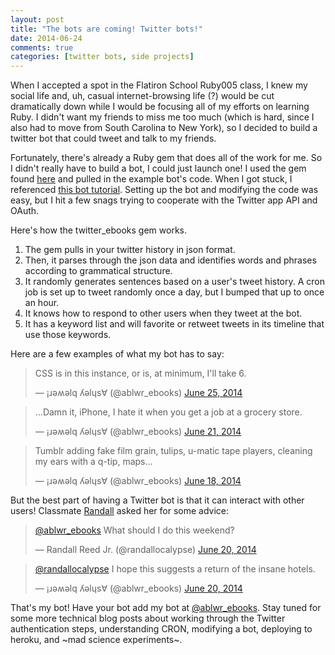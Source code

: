 ```yaml
---
layout: post
title: "The bots are coming! Twitter bots!"
date: 2014-06-24
comments: true
categories: [twitter bots, side projects]
---
```


When I accepted a spot in the Flatiron School Ruby005 class, I knew my social life and, uh, casual internet-browsing life (?) would be cut dramatically down while I would be focusing all of my efforts on learning Ruby. I didn't want my friends to miss me too much (which is hard, since I also had to move from South Carolina to New York), so I decided to build a twitter bot that could tweet and talk to my friends.

Fortunately, there's already a Ruby gem that does all of the work for me. So I didn't really have to build a bot, I could just launch one! I used the gem found [here](https://github.com/mispy/twitter_ebooks) and pulled in the example bot's code. When I got stuck, I referenced [this bot tutorial](https://github.com/ScaryEnderman/Twitter-Bots-Tutorial). Setting up the bot and modifying the code was easy, but I hit a few snags trying to cooperate with the Twitter app API and OAuth.

Here's how the twitter_ebooks gem works.

1. The gem pulls in your twitter history in json format. 
2. Then, it parses through the json data and identifies words and phrases according to grammatical structure. 
3. It randomly generates sentences based on a user's tweet history. A cron job is set up to tweet randomly once a day, but I bumped that up to once an hour.
4. It knows how to respond to other users when they tweet at the bot.
5. It has a keyword list and will favorite or retweet tweets in its timeline that use those keywords.

Here are a few examples of what my bot has to say:

<blockquote class="twitter-tweet" lang="en"><p>CSS is in this instance, or is, at minimum, I&#39;ll take 6.</p>&mdash; ¡ɹǝʍǝlq ʎǝlɥs∀ (@ablwr_ebooks) <a href="https://twitter.com/ablwr_ebooks/statuses/481632877323354112">June 25, 2014</a></blockquote>
<script async src="//platform.twitter.com/widgets.js" charset="utf-8"></script>

<blockquote class="twitter-tweet" lang="en"><p>...Damn it, iPhone, I hate it when you get a job at a grocery store.</p>&mdash; ¡ɹǝʍǝlq ʎǝlɥs∀ (@ablwr_ebooks) <a href="https://twitter.com/ablwr_ebooks/statuses/480258821844377600">June 21, 2014</a></blockquote>
<script async src="//platform.twitter.com/widgets.js" charset="utf-8"></script>

<blockquote class="twitter-tweet" lang="en"><p>Tumblr adding fake film grain, tulips, u-matic tape players, cleaning my ears with a q-tip, maps...</p>&mdash; ¡ɹǝʍǝlq ʎǝlɥs∀ (@ablwr_ebooks) <a href="https://twitter.com/ablwr_ebooks/statuses/479307552946421762">June 18, 2014</a></blockquote>
<script async src="//platform.twitter.com/widgets.js" charset="utf-8"></script>

But the best part of having a Twitter bot is that it can interact with other users! Classmate [Randall](http://randallreedjr.com/) asked her for some advice:
<blockquote class="twitter-tweet" lang="en"><p><a href="https://twitter.com/ablwr_ebooks">@ablwr_ebooks</a> What should I do this weekend?</p>&mdash; Randall Reed Jr. (@randallocalypse) <a href="https://twitter.com/randallocalypse/statuses/480034237391704064">June 20, 2014</a></blockquote>
<script async src="//platform.twitter.com/widgets.js" charset="utf-8"></script>
<blockquote class="twitter-tweet" data-partner="tweetdeck"><p><a href="https://twitter.com/randallocalypse">@randallocalypse</a> I hope this suggests a return of the insane hotels.</p>&mdash; ¡ɹǝʍǝlq ʎǝlɥs∀ (@ablwr_ebooks) <a href="https://twitter.com/ablwr_ebooks/statuses/480034319030026240">June 20, 2014</a></blockquote>
<script async src="//platform.twitter.com/widgets.js" charset="utf-8"></script>


That's my bot! Have your bot add my bot at [@ablwr_ebooks](http://www.twitter.com/ablwr_ebooks). Stay tuned for some more technical blog posts about working through the Twitter authentication steps, understanding CRON, modifying a bot, deploying to heroku, and ~mad science experiments~.



 